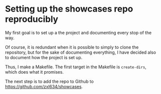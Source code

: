# Setting up the showcases repo reproducibly

My first goal is to set up a the project and documenting every stop of the way.

Of course, it is redundant when it is possible to simply to clone the repository, but for the sake of documenting everything, I have decided also to document how the project is set up.

Thus, I make a Makefile. The first target in the Makefile is `create-dirs`, which does what it promises.

The next step is to add the repo to Github to https://github.com/zxl634/showcases.
